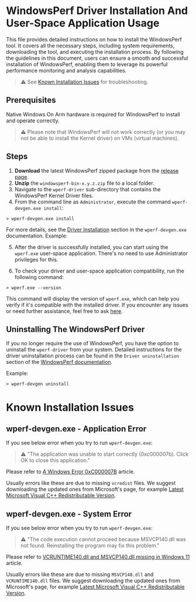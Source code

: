 # WindowsPerf Driver Installation And User-Space Application Usage

This file provides detailed instructions on how to install the WindowsPerf tool. It covers all the necessary steps, including system requirements, downloading the tool, and executing the installation process. By following the guidelines in this document, users can ensure a smooth and successful installation of WindowsPerf, enabling them to leverage its powerful performance monitoring and analysis capabilities.

> :warning: See [Known Installation Issues](#known-installation-issues) for troubleshooting.

## Prerequisites

Native Windows On Arm hardware is required for WindowsPerf to install and operate correctly.

> :warning: Please note that WindowsPerf will not work correctly (or you may not be able to install the Kernel driver) on VMs (virtual machines).

## Steps

1. **Download** the latest WindowsPerf zipped package from the [release page](https://github.com/arm-developer-tools/windowsperf/releases).
2. **Unzip** the `windowsperf-bin-x.y.z.zip` file to a local folder.
3. Navigate to the `wperf-driver` sub-directory that contains the WindowsPerf Kernel Driver files.
4. From the command line as `Administrator`, execute the command `wperf-devgen.exe install`:

```
> wperf-devgen.exe install
```

For more details, see the [Driver Installation](https://github.com/arm-developer-tools/windowsperf/blob/main/wperf-devgen/README.md#driver-installation) section in the `wperf-devgen.exe` documentation. Example:

5. After the driver is successfully installed, you can start using the `wperf.exe` user-space application. There's no need to use Administrator privileges for this.

6. To check your driver and user-space application compatibility, run the following command:

```
> wperf.exe --version
```

This command will display the version of `wperf.exe`, which can help you verify if it's compatible with the installed driver. If you encounter any issues or need further assistance, feel free to ask [here](https://github.com/arm-developer-tools/windowsperf/issues).

## Uninstalling The WindowsPerf Driver

If you no longer require the use of WindowsPerf, you have the option to uninstall the `wperf-driver` from your system. Detailed instructions for the driver uninstallation process can be found in the `Driver uninstallation` section of the [WindowsPerf documentation](https://github.com/arm-developer-tools/windowsperf/blob/main/wperf-devgen/README.md#driver-uninstallation).

Example:

```
> wperf-devgen uninstall
```

# Known Installation Issues

## wperf-devgen.exe - Application Error

If you see below error when you try to run `wperf-devgen.exe`:

> :warning: "The application was unable to start correctly (0xc000007b). Click OK to close this application."

Please refer to [A Windows Error 0xC000007B](https://answers.microsoft.com/en-us/windows/forum/all/a-windows-error-0xc000007b/c25fbcb7-1162-487f-bd81-6d8314a52891) article.

Usually errors like these are due to missing `vcredist` files. We suggest downloading the updated ones from Microsoft's page, for example [Latest Microsoft Visual C++ Redistributable Version](https://learn.microsoft.com/en-US/cpp/windows/latest-supported-vc-redist?view=msvc-170#latest-microsoft-visual-c-redistributable-version).

## wperf-devgen.exe - System Error

If you see below error when you try to run `wperf-devgen.exe`:

> :warning: "The code execution cannot proceed because MSVCP140.dll was not found. Reinstalling the program may fix this problem."

Please refer to [VCRUNTIME140.dll and MSVCP140.dll missing in Windows 11](https://answers.microsoft.com/en-us/windows/forum/all/vcruntime140dll-and-msvcp140dll-missing-in-windows/caf454d1-49f4-4d2b-b74a-c83fb7c38625) article.

Usually errors like these are due to missing `MSVCP140.dll` and `VCRUNTIME140.dll` files. We suggest downloading the updated ones from Microsoft's page, for example [Latest Microsoft Visual C++ Redistributable Version](https://learn.microsoft.com/en-US/cpp/windows/latest-supported-vc-redist?view=msvc-170#latest-microsoft-visual-c-redistributable-version).

